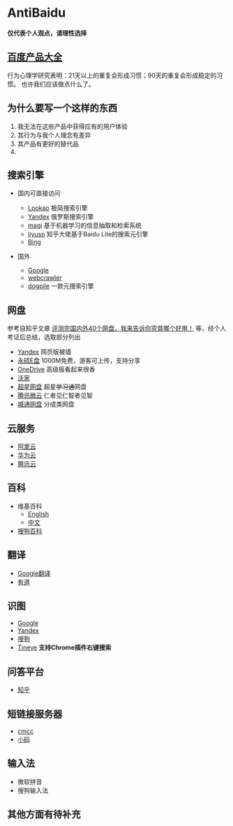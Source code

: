 # AntiBaidu

**仅代表个人观点，请理性选择**

## [百度产品大全](https://www.baidu.com/more/)

行为心理学研究表明：21天以上的重复会形成习惯；90天的重复会形成稳定的习惯。
也许我们应该做点什么了。



## 为什么要写一个这样的东西

1. 我无法在这些产品中获得应有的用户体验
2. 其行为与我个人理念有差异
3. 其产品有更好的替代品
4.      


## 搜索引擎

+ 国内可直接访问
   + [Lookao](https://lookao.com/) 极简搜索引擎
   + [Yandex](https://yandex.com/) 俄罗斯搜索引擎
   + [magi](https://magi.com/) 基于机器学习的信息抽取和检索系统
   + [liyuso](https://liyuso.cn/so/) 知乎大佬基于Baidu Lite的搜索元引擎
   + [Bing](https://www.bing.com/)

+ 国外
   + [Google](https://www.google.com/)
   + [webcrawler](https://www.webcrawler.com/)
   + [dogpile](https://www.dogpile.com/) 一款元搜索引擎


## 网盘

参考自知乎文章 [评测完国内外40个网盘，我来告诉你究竟哪个好用！](https://zhuanlan.zhihu.com/p/65644792) 等，经个人考证后总结，选取部分列出

+ [Yandex](https://disk.yandex.com/) 网页版被墙
+ [永硕E盘](https://www.ys168.com/) 1000M免费，游客可上传，支持分享
+ [OneDrive](https://onedrive.live.com/) 高级版看起来很香
+ [沃家](http://www.wocloud.com.cn/webclient/wocloud/autologin.action)
+ [超星网盘](http://pan-yz.chaoxing.com/app/download) 超星~~学习通~~网盘
+ [腾讯微云](https://www.weiyun.com/) 仁者见仁智者见智
+ [城通网盘](https://union.ctfile.com/) 分成类网盘


## 云服务

+ [阿里云](https://cn.aliyun.com/)
+ [华为云](https://www.huaweicloud.com/)
+ [腾讯云](https://cloud.tencent.com/)


## 百科

+ 维基百科
   + [English](https://en.wikipedia.org/wiki/Main_Page)
   + [中文](https://zh.wikipedia.org/zh-cn/)
+ [搜狗百科](https://baike.sogou.com/)


## 翻译

+ [Google翻译](https://translate.google.cn/)
+ [有道](http://fanyi.youdao.com/)


## 识图

+ [Google](https://www.google.com/imghp)
+ [Yandex](https://yandex.com/images/)
+ [搜狗](https://pic.sogou.com/)
+ [Tineye](https://tineye.com/) **支持Chrome插件右键搜索**


## 问答平台

+ [知乎](https://www.zhihu.com/signin?next=%2F)


## 短链接服务器

+ [cmcc](https://0x3.me/?utm_source=cmcc_redirect)
+ [小码](https://xiaomark.com/)

## 输入法

+ 微软拼音
+ 搜狗输入法

## 其他方面有待补充